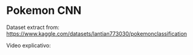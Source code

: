 # Pokemon CNN

Dataset extract from: https://www.kaggle.com/datasets/lantian773030/pokemonclassification

Video explicativo: 
